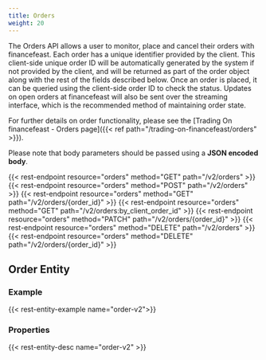 ```yaml
---
title: Orders
weight: 20
---
```



The Orders API allows a user to monitor, place and cancel their orders
with financefeast. Each order has a unique identifier provided by the client.
This client-side unique order ID will be automatically generated by the
system if not provided by the client, and will be returned as part of the
order object along with the rest of the fields described below. Once an
order is placed, it can be queried using the client-side order ID to check
the status. Updates on open orders at financefeast will also be sent over the
streaming interface, which is the recommended method of maintaining order
state.

For further details on order functionality, please see the [Trading On financefeast - Orders page]({{< ref path="/trading-on-financefeast/orders" >}}).

Please note that body parameters should be passed using a **JSON encoded body**.

{{< rest-endpoint resource="orders" method="GET" path="/v2/orders" >}}
{{< rest-endpoint resource="orders" method="POST" path="/v2/orders" >}}
{{< rest-endpoint resource="orders" method="GET" path="/v2/orders/{order_id}" >}}
{{< rest-endpoint resource="orders" method="GET" path="/v2/orders:by_client_order_id" >}}
{{< rest-endpoint resource="orders" method="PATCH" path="/v2/orders/{order_id}" >}}
{{< rest-endpoint resource="orders" method="DELETE" path="/v2/orders" >}}
{{< rest-endpoint resource="orders" method="DELETE" path="/v2/orders/{order_id}" >}}

## Order Entity

### Example
{{< rest-entity-example name="order-v2">}}

### Properties
{{< rest-entity-desc name="order-v2" >}}
